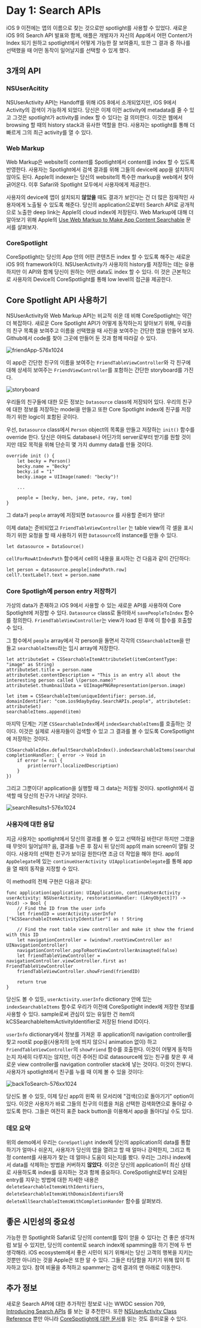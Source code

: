 # Day 1: Search APIs

iOS 9 이전에는 앱의 이름으로 찾는 것으로만 spotlight를 사용할 수 있었다. 새로운 iOS 9의 Search API 발표와 함께, 애플은 개발자가 자신의 App에서 어떤 Content가 Index 되기 원하고 spotlight에서 어떻게 가능한 잘 보여줄지, 또한 그 결과 중 하나를 선택했을 때 어떤 동작이 일어날지를 선택할 수 있게 했다.


## 3개의 API

### NSUserAcitity

NSUserActivity API는 Handoff를 위해 iOS 8에서 소개되었지만, iOS 9에서 Activity의 검색이 가능하게 되었다. 당신은 이제 이런 activity에 metadata를 줄 수 있고 그것은 spotlight가 activity를 index 할 수 있다는 걸 의미한다. 이것은 웹에서 browsing 할 때의 history stack과 유사한 역할을 한다. 사용자는 spotlight를 통해 더 빠르게 그의 최근 activity를 열 수 있다.

### Web Markup

Web Markup은 website의 content를 Spotlight에서 content를 index 할 수 있도록 반영한다. 사용자는 Spotlight에서 검색 결과를 위해 그들의 device에 app을 설치하지 않아도 된다. Apple의 indexer는 당신의 website의 특수한 markup을 web에서 찾아 긁어온다. 이후 Safari와 Spotlight 모두에서 사용자에게 제공한다.

사용자의 device에 앱이 설치되지 **않았을** 때도 결과가 보인다는 건 더 많은 잠재적인 사용자에게 노출될 수 있도록 해준다. 당신의 application으로부터 Search API로 공개적으로 노출한 deep link는 Apple의 cloud index에 저장된다. Web Markup에 대해 더 알아보기 위해 Apple의 [Use Web Markup to Make App Content Searchable](https://developer.apple.com/library/prerelease/ios/releasenotes/General/WhatsNewIniOS/Articles/iOS9.html#//apple_ref/doc/uid/TP40016198-SW4)  문서를 살펴보자.

### CoreSpotlight

CoreSpotlight는 당신의 App 안의 어떤 콘텐츠든 index 할 수 있도록 해주는 새로운 iOS 9의 framework이다. NSUserActivity가 사용자의 history를 저장하는 데는 유용하지만 이 API와 함께 당신이 원하는 어떤 data도 index 할 수 있다. 이 것은 근본적으로 사용자의 Device의 CoreSpotlight를 통해 low level의 접근을 제공한다.


## Core Spotlight API 사용하기

NSUserActivity와 Web Markup API는 비교적 쉬운 데 비해 CoreSpotlight는 약간 더 복잡하다. 새로운 Core Spotlight API가 어떻게 동작하는지 알아보기 위해, 우리들의 친구 목록을 보여주고 이름을 선택했을 때 사진을 보여주는 간단한 앱을 만들어 보자. Github에서 code를 찾아 그곳에 만들어 둔 것과 함께 따라갈 수 있다.

![friendApp-576x1024](https://www.shinobicontrols.com/wp-content/uploads/2015/07/friendApp-576x1024.png)

이 app은 간단한 친구의 이름을 보여주는 `FriendTableViewController`와 각 친구에 대해 상세히 보여주는 `FriendViewController`를 포함하는 간단한 storyboard를 가진다.

![storyboard](https://www.shinobicontrols.com/wp-content/uploads/2015/07/storyboard.png)

우리들의 친구들에 대한 모든 정보는 `Datasource` class에 저장되어 있다. 우리의 친구에 대한 정보를 저장하는 model을 만들고 또한 Core Spotlight index에 친구를 저장하기 위한 logic이 포함된 곳이다.

우선, `Datasource` class에서 `Person` object의 목록을 만들고 저장하는 `init()` 함수를 override 한다. 당신은 아마도 database나 어딘가의 server로부터 받기를 원할 것이지만 데모 목적을 위해 단순히 몇 가지 dummy data를 만들 것이다.

	override init () {
		let becky = Person()
		becky.name = "Becky"
		becky.id = "1"
		becky.image = UIImage(named: "becky")!
		
		...
		
		people = [becky, ben, jane, pete, ray, tom]
	}

그 data가 `people` array에 저장되면 `Datasource` 를 사용할 준비가 됐다! 

이제 data는 준비되었고 `FriendTableViewController` 는 table view의 각 셀을 표시하기 위한 요청을 할 때 사용하기 위한 `Datasource`의 instance를 만들 수 있다.

	let datasource = DataSource()
	
`cellForRowAtIndexPath` 함수에서 cell의 내용을 표시하는 건 다음과 같이 간단하다:

	let person = datasource.people[indexPath.row]
	cell?.textLabel?.text = person.name

### Core Spotligh에 person entry 저장하기

가상의 data가 존재하고 iOS 9에서 사용할 수 있는 새로운 API를 사용하여 Core Spotlight에 저장할 수 있다. `Datasource` class로 돌아와서 `savePeopleToIndex` 함수를 정의한다. `FriendTableViewController`는 view가 load 된 후에 이 함수를 호출할 수 있다.

그 함수에서 `people` array에서 각 person을 돌면서 각각의 `CSSearchableItem`을 만들고 `searchableItems`라는 임시 array에 저장한다.

	let attributeSet = CSSearchableItemAttributeSet(itemContentType: "image" as String)
	attributeSet.title = person.name
	attributeSet.contentDescription = "This is an entry all about the interesting person called \(person.name)"
	attributeSet.thumbnailData = UIImagePNGRepresentation(person.image)
	
	let item = CSSearchableItem(uniqueIdentifier: person.id, domainIdentifier: "com.ios9daybyday.SearchAPIs.people", attributeSet: attributeSet)
	searchableItems.append(item)
	
마지막 단계는 기본 `CSSearchableIndex`에서 `indexSearchableItems`를 호출하는 것이다. 이것은 실제로 사용자들이 검색할 수 있고 그 결과를 볼 수 있도록 CoreSpotlight에 저장하는 것이다.

	CSSearchableIdex.defaultSearchableIndex().indexSearchableItems(searchableItems, completionHandler: { error -> Void in
		if error != nil {
			print(error?.localizedDescription)
		}
	})
	
그리고 그뿐이다! application을 실행할 때 그 data는 저장될 것이다. spotlight에서 검색할 때 당신의 친구가 나타날 것이다.

![searchResults1-576x1024](https://www.shinobicontrols.com/wp-content/uploads/2015/07/searchResults1-576x1024.png)

### 사용자에 대한 응답

지금 사용자는 spotlight에서 당신의 결과를 볼 수 있고 선택하길 바란다! 하지만 그랬을 때 무엇이 일어날까? 음, 결과를 누른 후 잠시 뒤 당신의 app의 main screen이 열릴 것이다. 사용자의 선택한 친구가 보이길 원한다면 조금 더 작업을 해야 한다. app의 `AppDelegate`에 있는 `continueUserActivity UIApplicationDelegate`를 통해 app을 열 때의 동작을 지정할 수 있다.

이 method의 전체 구현은 다음과 같다:

	func application(application: UIApplication, continueUserActivity userActivity: NSUserActivity, restorationHandler: ([AnyObject]?) -> Void) -> Bool {
		// Find the ID from the user info
		let friendID = userActivity.userInfo?["kCSSearchableItemActivityIdentifier"] as ! String
		
		// Find the root table view controller and make it show the friend with this ID
		let navigationController = (window?.rootViewController as! UINavigationController)
		navigationController.popToRootViewControllerAnimagted(false)
		let friendTableViewController = navigationController.viewController.first as! FriendTableViewController
		friendTableViewController.showFriend(friendID)
		
		return true
	}
	
당신도 볼 수 있듯, `userActivity.userInfo` dictionary 안에 있는 `indexSearchableItems` 함수로 우리가 이전에 CoreSpotlight index에 저장한 정보를 사용할 수 있다. sample로써 관심이 있는 유일한 건 item의 kCSSearchableItemActivityIdentifier로 저장된 friend ID이다.

`userInfo` dictionary에서 정보를 가져온 후 application의 navigation controller를 찾고 root로 pop을(사용자의 눈에 띄지 않으니 animation 없이) 하고 `FriendTableViewController`의 `showFriend` 함수를 호출한다. 이것이 어떻게 동작하는지 자세히 다루지는 않지만, 이건 주어진 ID로 datasource에 있는 친구를 찾은 후 새로운 view controller를 navigation controller stack에 넣는 것이다. 이것이 전부다. 사용자가 spotlight에서 친구를 누를 때 이제 볼 수 있을 것이다:

![backToSearch-576xx1024](https://www.shinobicontrols.com/wp-content/uploads/2015/07/backToSearch-576x1024.png)

당신도 볼 수 있듯, 이제 당신 app의 왼쪽 위 모서리에 "검색(으)로 돌아기기" option이 있다. 이것은 사용자가 바로 그들의 친구의 이름을 처음 선택한 검색화면으로 돌아갈 수 있도록 한다. 그들은 여전히 표준 back button을 이용해서 app을 돌아다닐 수도 있다.

### 데모 요약

위의 demo에서 우리는 `CoreSpotlight` index에 당신의 application의 data를 통합하기가 얼마나 쉬운지, 사용자가 당신의 앱을 열려고 할 때 얼마나 강력한지, 그리고 특정 content를 사용자가 찾는 데 얼마나 도움이 되는지를 봤다. 우리는 그러나 index에서 data를 삭제하는 방법을 커버하지 **않았다**. 이것은 당신의 application이 최신 상태로 사용하도록 index를 유지하는 것과 함께 중요하다.
CoreSpotlight로부터 오래된 entry를 지우는 방법에 대한 자세한 내용은 `deleteSearchableItemsWithIdentifiers`, `deleteSearchableItemsWithDomainIdentifiers`와 `deleteAllSearchableItemsWithCompletionHander` 함수를 살펴보라.


## 좋은 시민성의 중요성

가능한 한 Spotlight와 Safari로 당신의 content를 많이 얻을 수 있다는 건 좋은 생각처럼 보일 수 있지만, 당신의 content로 search index에 spamming을 하기 전에 두 번 생각해라. iOS ecosystem에서 좋은 시민이 되기 위해서는 당신 고객의 행복을 지키는 것뿐만 아니라는 것을 Apple은 또한 알 수 있다. 그들은 타당함을 지키기 위해 많이 투자하고 있다. 참여 비율을 추적하고 spammer는 검색 결과의 맨 아래로 이동한다.


## 추가 정보

새로운 Search API에 대한 추가적인 정보로 나는 WWDC session 709, [Introducing Search APIs](https://developer.apple.com/videos/wwdc/2015/?id=709) 를 보는 걸 추천한다. 또한 [NSUserActivity Class Reference](https://developer.apple.com/library/prerelease/ios/documentation/Foundation/Reference/NSUserActivity_Class/) 뿐만 아니라 [CoreSpotlight에 대한 문서](https://developer.apple.com/library/prerelease/ios/releasenotes/General/WhatsNewIniOS/Articles/iOS9.html#//apple_ref/doc/uid/TP40016198-SW3)를 읽는 것도 흥미로울 수 있다.
